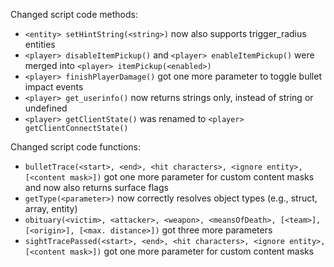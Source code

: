 Changed script code methods:
  * `<entity> setHintString(<string>)` now also supports trigger_radius entities
  * `<player> disableItemPickup()` and `<player> enableItemPickup()` were merged into `<player> itemPickup(<enabled>)`
  * `<player> finishPlayerDamage()` got one more parameter to toggle bullet impact events
  * `<player> get_userinfo()` now returns strings only, instead of string or undefined
  * `<player> getClientState()` was renamed to `<player> getClientConnectState()`

Changed script code functions:
  * `bulletTrace(<start>, <end>, <hit characters>, <ignore entity>, [<content mask>])` got one more parameter for custom content masks and now also returns surface flags
  * `getType(<parameter>)` now correctly resolves object types (e.g., struct, array, entity)
  * `obituary(<victim>, <attacker>, <weapon>, <meansOfDeath>, [<team>], [<origin>], [<max. distance>])` got three more parameters
  * `sightTracePassed(<start>, <end>, <hit characters>, <ignore entity>, [<content mask>])` got one more parameter for custom content masks